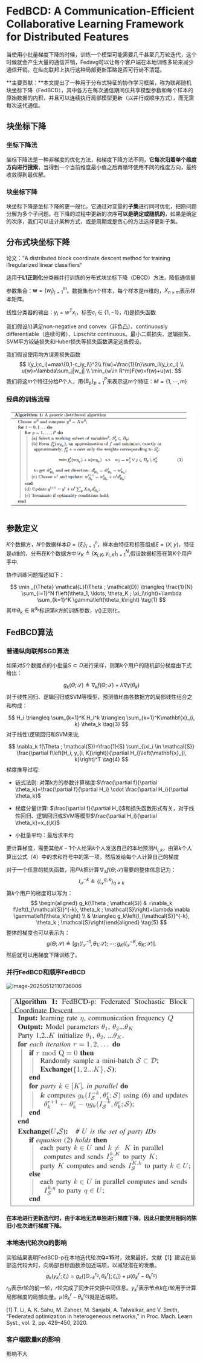 # FedBCD: A Communication-Efficient Collaborative Learning Framework for Distributed Features

当使用小批量梯度下降的时候，训练一个模型可能需要几千甚至几万轮迭代，这个时候就会产生大量的通信开销，Fedavg可以让每个客户端在本地训练多轮来减少通信开销。在纵向联邦上执行这种局部更新策略是否可行尚不清楚。



**主要贡献：**本文提出了一种用于分布式特征的协作学习框架，称为联邦随机块坐标下降（FedBCD），其中各方在每次通信期间仅共享模型参数和每个样本的原始数据的内积，并且可以连续执行局部模型更新（以并行或顺序方式），而无需每次迭代通信。





## 块坐标下降



### 坐标下降法

坐标下降法是一种非梯度的优化方法，和梯度下降方法不同，**它每次沿着单个维度方向进行搜索**，当得到一个当前维度最小值之后再循环使用不同的维度方向，最终收敛得到最优解。





### 块坐标下降

块坐标下降是坐标下降的更一般化，它通过对变量的**子集**进行同时优化，把原问题分解为多个子问题。在下降的过程中更新的次序**可以是确定或随机的**，如果是确定的次序，我们可以设计某种方式，或是周期或是贪心的方法选择更新子集。




## 分布式块坐标下降

论文：”A distributed block coordinate descent method for training l1regularized linear classifiers“

适用于**L1正则化**分类器并行训练的分布式块坐标下降（DBCD）方法，降低通信量

参数集合：$\mathbf{w}=\{w_j\}_{j=1}^m$。数据集有$n$个样本，每个样本是$m$维的，$X_{n\times m}$表示样本矩阵。

线性分类器的输出：$y_i=w^Tx_i$，标签$c_i \in\{1,-1\}$，$l()$是损失函数

我们假设$l()$满足non-negative and convex（非负凸）、continuously differentiable（连续可微）、Lipschitz continuous。最小二乘损失、逻辑损失、SVM平方铰链损失和Huber损失等损失函数满足这些假设。

我们假设使用均方误差损失函数
$$
l(y_i;c_i)=max\{0,1-c_iy_i\}^2\\
f(w)=\frac{1}{n}\sum_il(y_i;c_i)	 	\\
u(w)=\lambda\sum_j|w_j|			\\
\min_{w\in R^m}F(w)=f(w)+u(w).
$$
我们将这$m$个特征分给$P$个人，用$\{B_p\}_{p=1}^P$来表示这m个特征：$M=\{1,\cdots,m\}$



### 经典的训练流程

![image-20250513092510615](.\FedBCD.assets\image-20250513092510615.png)











## 参数定义

$K$个数据方，$N$个数据样本$D=\{\xi_i\}_{i=1}^n$，样本由特征和标签组成$\xi=(X,y)$，特征是$d$维的，分布在K个数据方中$\mathcal{D}_K \triangleq\left\{\mathbf{x}_{i, K}, y_{i, K}\right\}_{i=1}^N$,假设数据标签在第$K$个用户手中.



协作训练问题描述如下：

$$
\min _{\Theta} \mathcal{L}(\Theta ; \mathcal{D}) \triangleq \frac{1}{N} \sum_{i=1}^N f\left(\theta_1, \ldots, \theta_K ; \xi_i\right)+\lambda \sum_{k=1}^K \gamma\left(\theta_k\right)	\tag{1}
$$
其中$\theta_k \in \mathbb{R}^{d_k}$标识第$k$方的训练参数，$\gamma()$正则化。



## FedBCD算法



### 普通纵向联邦SGD算法

如果对$S$个数据点的小批量$S\subset D$进行采样，则第k个用户的随机部分梯度由下式给出：

$$
g_k(\Theta ; \mathcal{S}) \triangleq \nabla_k f(\Theta ; \mathcal{S})+\lambda \nabla \gamma\left(\theta_k\right)	\tag{2}
$$
对于线性回归、逻辑回归或SVM等模型，预测值$H_i$由各数据方的局部线性组合之和构成：

$$
H_i \triangleq \sum_{k=1}^K H_i^k \triangleq \sum_{k=1}^K\mathbf{x}_{i, k} \theta_k	\tag{3}
$$
对于线性\逻辑回归和SVM来说,

$$
\nabla_k f(\Theta ; \mathcal{S})=\frac{1}{S} \sum_{\xi_i \in \mathcal{S}} \frac{\partial f\left(H_i, y_{i, K}\right)}{\partial H_i}\left(\mathbf{x}_{i, k}\right)^T	\tag{4}
$$
梯度推导过程:

- 链式法则: 对第k方的参数计算梯度:$\frac{\partial f}{\partial \theta_k}=\frac{\partial f}{\partial H_i} \cdot \frac{\partial H_i}{\partial \theta_k}$

- 梯度分量计算: $\frac{\partial f}{\partial H_i}$和损失函数形式有关，对于线性回归、逻辑回归或SVM等模型$\frac{\partial H_i}{\partial \theta_k}=x_{i,k}$
- 小批量平均：最后求平均

要计算梯度，需要其他$K-1$个人给第$k$个人发送自己的本地预测$H_{i,k}$，由第$k$个人算出公式（4）中的求和符号中的第一项，然后发给每个人计算自己的梯度





对于一个任意的损失函数，用户$k$把计算$\nabla_k f(\Theta ; \mathcal{S})$需要的整体信息记为：
$$
I_{\mathcal{S}}^{-k} \triangleq\left\{I_{\mathcal{S}}^{q, k}\right\}_{q \neq k}	\tag{4}
$$
第$k$个用户的梯度可以写为：
$$
\begin{aligned} g_k(\Theta ; \mathcal{S}) & =\nabla_k f\left(I_{\mathcal{S}}^{-k}, \theta_k ; \mathcal{S}\right)+\lambda \nabla \gamma\left(\theta_k\right) \\ & \triangleq g_k\left(I_{\mathcal{S}}^{-k}, \theta_k ; \mathcal{S}\right)\end{aligned}	\tag{5}
$$
整体的梯度也可以表示为：
$$
g({\Theta};\mathcal{S})\triangleq[g_{1}(I_{\mathcal{S}}^{-1},\theta_{1}; \mathcal{S});\cdots;g_{K}(I_{\mathcal{S}}^{-K},\theta_{K};\mathcal{S})].
$$
然后就可以用梯度下降训练了。





### 并行FedBCD和顺序FedBCD

![image-20250512110736006](E:\论文\论文阅读笔记\My_Paper-Reading-Notes\纵向联邦\FedBCD\FedBCD.assets\image-20250512110736006.png)

![1](.\FedBCD.assets\1.png)

**在本地进行更新迭代时，由于本地无法单独进行梯度下降，因此只能使用相同的陈旧小批次进行梯度下降。**



### 本地迭代轮次Q的影响

实验结果表明FedBCD-p在本地迭代轮次**Q=15**时，效果最好。文献【1】建议在局部迭代较大时，向局部目标函数添加近端项，以减轻潜在的发散。
$$
g_{k} \left( y_{k}^{r}; \xi_{i} \right)=g_{k} \left( \left[ \Theta_{-k}^{r_{0}}, \theta_{k}^{r} \right]; \xi_{i} \right])+ \mu \left( \theta_{k}^{r}- \theta_{k}^{r_{0}} \right)
$$
$r_0$表示$r$轮的前一轮，$r$轮完成了同步并交换中间信息。$y^r_k$表示节点$k$在$r$轮用于计算局部梯度的局部向量。$\mu \left( \theta_{k}^{r}- \theta_{k}^{r_{0}} \right)$就是近端项。



[1] T. Li, A. K. Sahu, M. Zaheer, M. Sanjabi, A. Talwalkar, and V. Smith,  “Federated optimization in heterogeneous networks,” in Proc. Mach. Learn Syst., vol. 2, pp. 429–450, 2020.



### 客户端数量K的影响

影响不大



